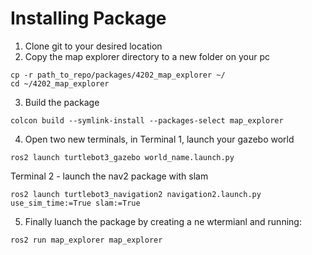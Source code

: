 # Installing Package
1) Clone git to your desired location
2) Copy the map explorer directory to a new folder on your pc

```
cp -r path_to_repo/packages/4202_map_explorer ~/
cd ~/4202_map_explorer
```

3) Build the package

```
colcon build --symlink-install --packages-select map_explorer
```

4) Open two new terminals, in Terminal 1, launch your gazebo world
```
ros2 launch turtlebot3_gazebo world_name.launch.py
```

Terminal 2 - launch the nav2 package with slam
```
ros2 launch turtlebot3_navigation2 navigation2.launch.py use_sim_time:=True slam:=True
```

5) Finally luanch the package by creating a ne wtermianl and running:
```
ros2 run map_explorer map_explorer
```





